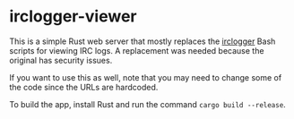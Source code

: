 # irclogger-viewer

This is a simple Rust web server that mostly replaces the [irclogger](https://colas.nahaboo.net/Code/IrcLogger) Bash scripts for viewing IRC logs. A replacement was needed because the original has security issues.

If you want to use this as well, note that you may need to change some of the code since the URLs are hardcoded.

To build the app, install Rust and run the command `cargo build --release`.
